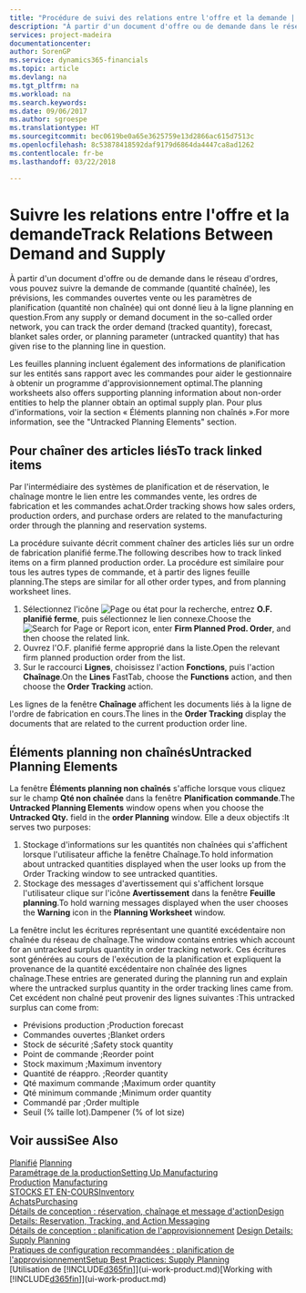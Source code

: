 ```yaml
---
title: "Procédure de suivi des relations entre l'offre et la demande | Microsoft Docs"
description: "À partir d'un document d'offre ou de demande dans le réseau d'ordres, vous pouvez suivre la demande de commande (quantité chaînée), les prévisions, les commandes ouvertes vente ou les paramètres de planification (quantité non chaînée) qui ont donné lieu à la ligne planning en question."
services: project-madeira
documentationcenter: 
author: SorenGP
ms.service: dynamics365-financials
ms.topic: article
ms.devlang: na
ms.tgt_pltfrm: na
ms.workload: na
ms.search.keywords: 
ms.date: 09/06/2017
ms.author: sgroespe
ms.translationtype: HT
ms.sourcegitcommit: bec0619be0a65e3625759e13d2866ac615d7513c
ms.openlocfilehash: 8c53878418592daf9179d6864da4447ca8ad1262
ms.contentlocale: fr-be
ms.lasthandoff: 03/22/2018

---
```

# <a name="track-relations-between-demand-and-supply"></a><span data-ttu-id="1cfba-103">Suivre les relations entre l'offre et la demande</span><span class="sxs-lookup"><span data-stu-id="1cfba-103">Track Relations Between Demand and Supply</span></span>
<span data-ttu-id="1cfba-104">À partir d'un document d'offre ou de demande dans le réseau d'ordres, vous pouvez suivre la demande de commande (quantité chaînée), les prévisions, les commandes ouvertes vente ou les paramètres de planification (quantité non chaînée) qui ont donné lieu à la ligne planning en question.</span><span class="sxs-lookup"><span data-stu-id="1cfba-104">From any supply or demand document in the so-called order network, you can track the order demand (tracked quantity), forecast, blanket sales order, or planning parameter (untracked quantity) that has given rise to the planning line in question.</span></span>

<span data-ttu-id="1cfba-105">Les feuilles planning incluent également des informations de planification sur les entités sans rapport avec les commandes pour aider le gestionnaire à obtenir un programme d'approvisionnement optimal.</span><span class="sxs-lookup"><span data-stu-id="1cfba-105">The planning worksheets also offers supporting planning information about non-order entities to help the planner obtain an optimal supply plan.</span></span> <span data-ttu-id="1cfba-106">Pour plus d'informations, voir la section « Éléments planning non chaînés ».</span><span class="sxs-lookup"><span data-stu-id="1cfba-106">For more information, see the "Untracked Planning Elements" section.</span></span>

## <a name="to-track-linked-items"></a><span data-ttu-id="1cfba-107">Pour chaîner des articles liés</span><span class="sxs-lookup"><span data-stu-id="1cfba-107">To track linked items</span></span>
<span data-ttu-id="1cfba-108">Par l'intermédiaire des systèmes de planification et de réservation, le chaînage montre le lien entre les commandes vente, les ordres de fabrication et les commandes achat.</span><span class="sxs-lookup"><span data-stu-id="1cfba-108">Order tracking shows how sales orders, production orders, and purchase orders are related to the manufacturing order through the planning and reservation systems.</span></span>

<span data-ttu-id="1cfba-109">La procédure suivante décrit comment chaîner des articles liés sur un ordre de fabrication planifié ferme.</span><span class="sxs-lookup"><span data-stu-id="1cfba-109">The following describes how to track linked items on a firm planned production order.</span></span> <span data-ttu-id="1cfba-110">La procédure est similaire pour tous les autres types de commande, et à partir des lignes feuille planning.</span><span class="sxs-lookup"><span data-stu-id="1cfba-110">The steps are similar for all other order types, and from planning worksheet lines.</span></span>

1. <span data-ttu-id="1cfba-111">Sélectionnez l'icône ![Page ou état pour la recherche](media/ui-search/search_small.png "Page ou état pour la recherche"), entrez **O.F. planifié ferme**, puis sélectionnez le lien connexe.</span><span class="sxs-lookup"><span data-stu-id="1cfba-111">Choose the ![Search for Page or Report](media/ui-search/search_small.png "Search for Page or Report icon") icon, enter **Firm Planned Prod. Order**, and then choose the related link.</span></span>
2. <span data-ttu-id="1cfba-112">Ouvrez l'O.F. planifié ferme approprié dans la liste.</span><span class="sxs-lookup"><span data-stu-id="1cfba-112">Open the relevant firm planned production order from the list.</span></span>
3. <span data-ttu-id="1cfba-113">Sur le raccourci **Lignes**, choisissez l'action **Fonctions**, puis l'action **Chaînage**.</span><span class="sxs-lookup"><span data-stu-id="1cfba-113">On the **Lines** FastTab, choose the **Functions** action, and then choose the **Order Tracking** action.</span></span>

<span data-ttu-id="1cfba-114">Les lignes de la fenêtre **Chaînage** affichent les documents liés à la ligne de l'ordre de fabrication en cours.</span><span class="sxs-lookup"><span data-stu-id="1cfba-114">The lines in the **Order Tracking** display the documents that are related to the current production order line.</span></span>

## <a name="untracked-planning-elements"></a><span data-ttu-id="1cfba-115">Éléments planning non chaînés</span><span class="sxs-lookup"><span data-stu-id="1cfba-115">Untracked Planning Elements</span></span>
<span data-ttu-id="1cfba-116">La fenêtre **Éléments planning non chaînés** s'affiche lorsque vous cliquez sur le champ **Qté non chaînée** dans la fenêtre **Planification commande**.</span><span class="sxs-lookup"><span data-stu-id="1cfba-116">The **Untracked Planning Elements** window opens when you choose the **Untracked Qty.** field in the **order Planning** window.</span></span> <span data-ttu-id="1cfba-117">Elle a deux objectifs :</span><span class="sxs-lookup"><span data-stu-id="1cfba-117">It serves two purposes:</span></span>

1. <span data-ttu-id="1cfba-118">Stockage d'informations sur les quantités non chaînées qui s'affichent lorsque l'utilisateur affiche la fenêtre Chaînage.</span><span class="sxs-lookup"><span data-stu-id="1cfba-118">To hold information about untracked quantities displayed when the user looks up from the Order Tracking window to see untracked quantities.</span></span>
2. <span data-ttu-id="1cfba-119">Stockage des messages d'avertissement qui s'affichent lorsque l'utilisateur clique sur l'icône **Avertissement** dans la fenêtre **Feuille planning**.</span><span class="sxs-lookup"><span data-stu-id="1cfba-119">To hold warning messages displayed when the user chooses the **Warning** icon in the **Planning Worksheet** window.</span></span>

<span data-ttu-id="1cfba-120">La fenêtre inclut les écritures représentant une quantité excédentaire non chaînée du réseau de chaînage.</span><span class="sxs-lookup"><span data-stu-id="1cfba-120">The window contains entries which account for an untracked surplus quantity in order tracking network.</span></span> <span data-ttu-id="1cfba-121">Ces écritures sont générées au cours de l'exécution de la planification et expliquent la provenance de la quantité excédentaire non chaînée des lignes chaînage.</span><span class="sxs-lookup"><span data-stu-id="1cfba-121">These entries are generated during the planning run and explain where the untracked surplus quantity in the order tracking lines came from.</span></span> <span data-ttu-id="1cfba-122">Cet excédent non chaîné peut provenir des lignes suivantes :</span><span class="sxs-lookup"><span data-stu-id="1cfba-122">This untracked surplus can come from:</span></span>

- <span data-ttu-id="1cfba-123">Prévisions production ;</span><span class="sxs-lookup"><span data-stu-id="1cfba-123">Production forecast</span></span>
- <span data-ttu-id="1cfba-124">Commandes ouvertes ;</span><span class="sxs-lookup"><span data-stu-id="1cfba-124">Blanket orders</span></span>
- <span data-ttu-id="1cfba-125">Stock de sécurité ;</span><span class="sxs-lookup"><span data-stu-id="1cfba-125">Safety stock quantity</span></span>
- <span data-ttu-id="1cfba-126">Point de commande ;</span><span class="sxs-lookup"><span data-stu-id="1cfba-126">Reorder point</span></span>
- <span data-ttu-id="1cfba-127">Stock maximum ;</span><span class="sxs-lookup"><span data-stu-id="1cfba-127">Maximum inventory</span></span>
- <span data-ttu-id="1cfba-128">Quantité de réappro. ;</span><span class="sxs-lookup"><span data-stu-id="1cfba-128">Reorder quantity</span></span>
- <span data-ttu-id="1cfba-129">Qté maximum commande ;</span><span class="sxs-lookup"><span data-stu-id="1cfba-129">Maximum order quantity</span></span>
- <span data-ttu-id="1cfba-130">Qté minimum commande ;</span><span class="sxs-lookup"><span data-stu-id="1cfba-130">Minimum order quantity</span></span>
- <span data-ttu-id="1cfba-131">Commandé par ;</span><span class="sxs-lookup"><span data-stu-id="1cfba-131">Order multiple</span></span>
- <span data-ttu-id="1cfba-132">Seuil (% taille lot).</span><span class="sxs-lookup"><span data-stu-id="1cfba-132">Dampener (% of lot size)</span></span>

## <a name="see-also"></a><span data-ttu-id="1cfba-133">Voir aussi</span><span class="sxs-lookup"><span data-stu-id="1cfba-133">See Also</span></span>  
<span data-ttu-id="1cfba-134">[Planifié](production-planning.md) </span><span class="sxs-lookup"><span data-stu-id="1cfba-134">[Planning](production-planning.md) </span></span>  
[<span data-ttu-id="1cfba-135">Paramétrage de la production</span><span class="sxs-lookup"><span data-stu-id="1cfba-135">Setting Up Manufacturing</span></span>](production-configure-production-processes.md)  
<span data-ttu-id="1cfba-136">[Production](production-manage-manufacturing.md)  </span><span class="sxs-lookup"><span data-stu-id="1cfba-136">[Manufacturing](production-manage-manufacturing.md)  </span></span>  
[<span data-ttu-id="1cfba-137">STOCKS ET EN-COURS</span><span class="sxs-lookup"><span data-stu-id="1cfba-137">Inventory</span></span>](inventory-manage-inventory.md)  
[<span data-ttu-id="1cfba-138">Achats</span><span class="sxs-lookup"><span data-stu-id="1cfba-138">Purchasing</span></span>](purchasing-manage-purchasing.md)  
[<span data-ttu-id="1cfba-139">Détails de conception : réservation, chaînage et message d'action</span><span class="sxs-lookup"><span data-stu-id="1cfba-139">Design Details: Reservation, Tracking, and Action Messaging</span></span>](design-details-reservation-order-tracking-and-action-messaging.md)  
<span data-ttu-id="1cfba-140">[Détails de conception : planification de l'approvisionnement](design-details-supply-planning.md) </span><span class="sxs-lookup"><span data-stu-id="1cfba-140">[Design Details: Supply Planning](design-details-supply-planning.md) </span></span>  
[<span data-ttu-id="1cfba-141">Pratiques de configuration recommandées : planification de l'approvisionnement</span><span class="sxs-lookup"><span data-stu-id="1cfba-141">Setup Best Practices: Supply Planning</span></span>](setup-best-practices-supply-planning.md)  
<span data-ttu-id="1cfba-142">[Utilisation de [!INCLUDE[d365fin](includes/d365fin_md.md)]](ui-work-product.md)</span><span class="sxs-lookup"><span data-stu-id="1cfba-142">[Working with [!INCLUDE[d365fin](includes/d365fin_md.md)]](ui-work-product.md)</span></span>

